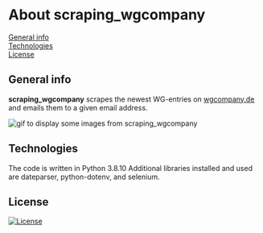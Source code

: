 # About scraping_wgcompany
[General info](#general-info)  
[Technologies](#technologies)  
[License](#license)  


## General info
**scraping_wgcompany** scrapes the newest WG-entries on [wgcompany.de](http://www.wgcompany.de/) and emails them to a given email address.

<img src="grail_upload.gif" alt="gif to display some images from scraping_wgcompany">


## Technologies
The code is written in Python 3.8.10
Additional libraries installed and used are dateparser, python-dotenv, and selenium.

## License
[![License](http://img.shields.io/:license-mit-blue.svg?style=flat-square)](http://badges.mit-license.org)

<!-- TODO: hier die Versionsnummern der libraries hinschreiben



## Create .exe-file for Windows OS

`cd` into dir `GRAIL_upload`. Use PyInstaller to create one single file:

```
pyinstaller -F -w --icon=icon31.ico --name 'GRAIL_upload' gui.py
```

With target:

```
TARGET=charite pyinstaller -F -w --icon=../icon31.ico --name 'GRAIL_upload' gui.py
```

Use PyInstaller to create several files:

```
pyinstaller -w --icon=../icon31.ico --name 'GRAIL_upload' gui.py
```

If you are on a Windows computer you get a file called `GRAIL_upload.exe`.


